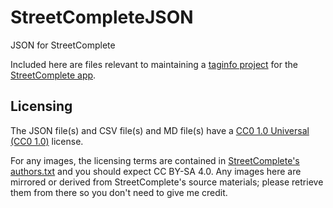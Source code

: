 # StreetCompleteJSON
JSON for StreetComplete

Included here are files relevant to maintaining a [taginfo project](https://taginfo.openstreetmap.org/projects) for the [StreetComplete app](https://github.com/westnordost/StreetComplete).

## Licensing
The JSON file(s) and CSV file(s) and MD file(s) have a [CC0 1.0 Universal (CC0 1.0)](https://creativecommons.org/publicdomain/zero/1.0/) license.

For any images, the licensing terms are contained in [StreetComplete's authors.txt](https://github.com/westnordost/StreetComplete/blob/master/res/authors.txt) and you should expect CC BY-SA 4.0. Any images here are mirrored or derived from StreetComplete's source materials; please retrieve them from there so you don't need to give me credit.
